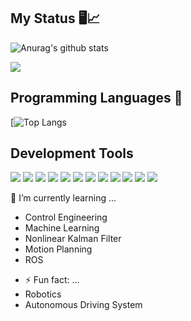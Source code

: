## My Status 🖥️📈
![Anurag's github stats](https://github-readme-stats.vercel.app/api?username=Ramune6110&show_icons=true&theme=radical)

<img src="https://github-profile-trophy.vercel.app/?username=Ramune6110&theme=onedark" />

## Programming Languages :memo:
[![Top Langs](https://github-readme-stats.vercel.app/api/top-langs/?username=Ramune6110&layout=compact&hide=html&theme=dark)

## Development Tools

<p>
  <!--C++--><img src="https://img.shields.io/badge/C++%20-%2300599C.svg?&style=for-the-badge&logo=C%2B%2B&ogoColor=white"/>
  <!--C--><img src="https://img.shields.io/badge/C%20-%2300599C.svg?&style=for-the-badge&logo=C&logoColor=white"/>
  <!--Matlab--><img src="https://img.shields.io/badge/Matlab-%2300f.svg?&style=for-the-badge&logo=Matlab&logoColor=white"/>
  <!--Python--><img src="https://img.shields.io/badge/python%20-%2314354C.svg?&style=for-the-badge&logo=python&logoColor=white"/>
  <!--LaTeX--><img src="https://img.shields.io/badge/latex%20-%23008080.svg?&style=for-the-badge&logo=latex&logoColor=white"/>
  <!--Git--><img src="https://img.shields.io/badge/git%20-%23F05033.svg?&style=for-the-badge&logo=git&logoColor=white"/>
  <!--GitHub--><img src="https://img.shields.io/badge/github%20-%23121011.svg?&style=for-the-badge&logo=github&logoColor=white"/>
  <!--Arduino--><img src="https://img.shields.io/badge/-Arduino-00979D?style=for-the-badge&logo=Arduino&logoColor=white"/>
  <!--mbed--><img src="https://img.shields.io/badge/mbed-%2300f.svg?&style=for-the-badge&logo=mbed&logoColor=white"/>
  <!--NUCLEO--><img src="https://img.shields.io/badge/NUCLEO%20-%23013243.svg?&style=for-the-badge&logo=NUCLEO&logoColor=white" />
  <!--RPi--><img src="https://img.shields.io/badge/-Raspberry%20Pi-C51A4A?style=for-the-badge&logo=Raspberry-Pi"/>
  <!--ROS--><img src="https://img.shields.io/badge/ROS-%2300f.svg?&style=for-the-badge&logo=ROS&logoColor=white"/>
</p>

<!--- 🔭 I’m currently working on ... -->
 🌱 I’m currently learning ...
  - Control Engineering
  - Machine Learning
  - Nonlinear Kalman Filter
  - Motion Planning
  - ROS
<!--- - 👯 I’m looking to collaborate on ...
- 🤔 I’m looking for help with ...
- 💬 Ask me about ...
- 📫 How to reach me: ...
- 😄 Pronouns: ... -->
  - ⚡ Fun fact: ...
  - Robotics
  - Autonomous Driving System
